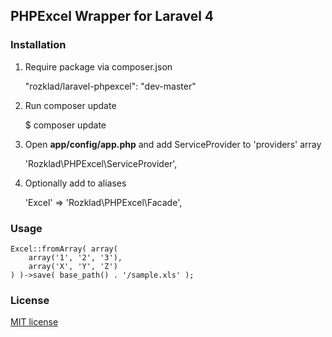 ## PHPExcel Wrapper for Laravel 4

### Installation

1) Require package via composer.json

	"rozklad/laravel-phpexcel": "dev-master"

2) Run composer update
	
	$ composer update

3) Open __app/config/app.php__ and add ServiceProvider to 'providers' array

	'Rozklad\PHPExcel\ServiceProvider',

4) Optionally add to aliases

	'Excel'           => 'Rozklad\PHPExcel\Facade',

### Usage

	Excel::fromArray( array(
		array('1', '2', '3'),
		array('X', 'Y', 'Z')
	) )->save( base_path() . '/sample.xls' );

### License

[MIT license](http://opensource.org/licenses/MIT)
